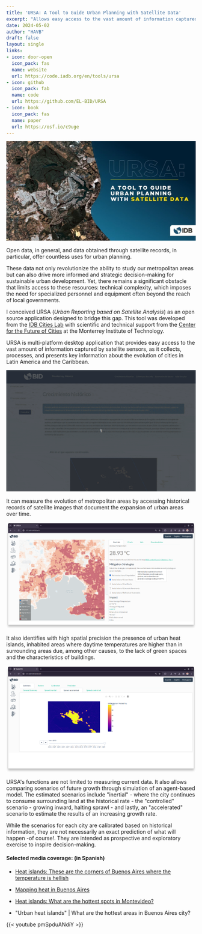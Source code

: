 ```yaml
---
title: 'URSA: A Tool to Guide Urban Planning with Satellite Data'
excerpt: "Allows easy access to the vast amount of information captured by satellite sensors, taking care of collecting, processing, and presenting key information about the evolution of cities in LatAm."
date: 2024-05-02
author: "HAVB"
draft: false
layout: single
links:
- icon: door-open
  icon_pack: fas
  name: website
  url: https://code.iadb.org/en/tools/ursa
- icon: github
  icon_pack: fab
  name: code
  url: https://github.com/EL-BID/URSA
- icon: book
  icon_pack: fas
  name: paper
  url: https://osf.io/c9uge
---
```

![](URSA-header.jpg)

Open data, in general, and data obtained through satellite records, in particular, offer countless uses for urban planning.

These data not only revolutionize the ability to study our metropolitan areas but can also drive more informed and strategic decision-making for sustainable urban development. Yet, there remains a significant obstacle that limits access to these resources: technical complexity, which imposes the need for specialized personnel and equipment often beyond the reach of local governments.

I conceived URSA (_Urban Reporting based on Satellite Analysis_) as an open source application designed to bridge this gap. This tool was developed from the [IDB Cities Lab](https://blogs.iadb.org/ciudades-sostenibles/en/category/emerging-cities-latin-america-caribbean/idb-cities-lab/) with scientific and technical support from the [Center for the Future of Cities](https://futurociudades.tec.mx/) at the Monterrey Institute of Technology.

URSA is multi-platform desktop application that provides easy access to the vast amount of information captured by satellite sensors, as it collects, processes, and presents key information about the evolution of cities in Latin America and the Caribbean. 

![URSA historic growth](URSA_analisis_historico_.gif)

It can measure the evolution of metropolitan areas by accessing historical records of satellite images that document the expansion of urban areas over time.

![](suhi.png)

It also identifies with high spatial precision the presence of urban heat islands, inhabited areas where daytime temperatures are higher than in surrounding areas due, among other causes, to the lack of green spaces and the characteristics of buildings.

![](future_growth.png)

URSA's functions are not limited to measuring current data. It also allows comparing scenarios of future growth through simulation of an agent-based model. The estimated scenarios include "inertial" - where the city continues to consume surrounding land at the historical rate - the "controlled" scenario - growing inward, halting sprawl - and lastly, an "accelerated" scenario to estimate the results of an increasing growth rate.

While the scenarios for each city are calibrated based on historical information, they are not necessarily an exact prediction of what will happen -of course!. They are intended as prospective and exploratory exercise to inspire decision-making.


#### Selected media coverage: (in Spanish)

- [Heat islands: These are the corners of Buenos Aires where the temperature is hellish](https://www.lanacion.com.ar/sociedad/islas-de-calor-portenas-tenes-calor-entonces-ni-te-asomes-a-estas-esquinas-portenas-donde-la-nid06022024/#/)

- [Mapping heat in Buenos Aires](https://www.redaccion.com.ar/el-mapa-del-calor-en-buenos-aires-cuales-son-las-zonas-mas-frescas-de-la-ciudad-y-por-que)

- [Heat islands: What are the hottest spots in Montevideo?](https://www.teledoce.com/telemundo/ciencia-y-tecnologia/islas-de-calor-cuales-son-los-puntos-mas-calientes-de-montevideo/)

- "Urban heat islands" | What are the hottest areas in Buenos Aires city?

{{< youtube pmSpduANdiY >}}